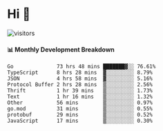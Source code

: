 # Hi 👋
 
![visitors](https://visitor-badge.glitch.me/badge?page_id=sorcererxw.sorcererx)

#### 📊 Monthly Development Breakdown

<!--START_SECTION:waka-->
```text
Go              73 hrs 48 mins ███████▓░░ 76.61%
TypeScript      8 hrs 28 mins  ▓░░░░░░░░░ 8.79%
JSON            4 hrs 58 mins  ▓░░░░░░░░░ 5.16%
Protocol Buffer 2 hrs 28 mins  ▒░░░░░░░░░ 2.56%
Thrift          1 hr 39 mins   ▒░░░░░░░░░ 1.73%
Text            1 hr 16 mins   ▒░░░░░░░░░ 1.32%
Other           56 mins        ▒░░░░░░░░░ 0.97%
go.mod          31 mins        ▒░░░░░░░░░ 0.55%
protobuf        29 mins        ▒░░░░░░░░░ 0.52%
JavaScript      17 mins        ▒░░░░░░░░░ 0.30%
```
<!--END_SECTION:waka-->
